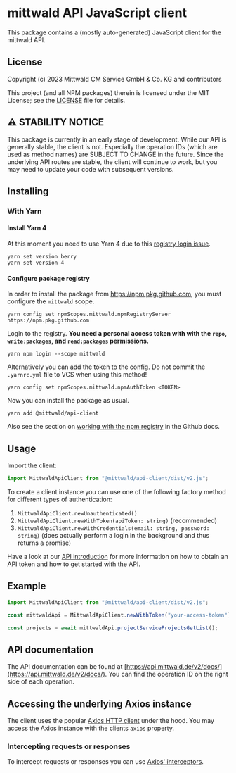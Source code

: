 # mittwald API JavaScript client

This package contains a (mostly auto-generated) JavaScript client for the
mittwald API.

## License

Copyright (c) 2023 Mittwald CM Service GmbH & Co. KG and contributors

This project (and all NPM packages) therein is licensed under the MIT License;
see the [LICENSE](../../LICENSE) file for details.

## ⚠️ STABILITY NOTICE

This package is currently in an early stage of development. While our API is
generally stable, the client is not. Especially the operation IDs (which are
used as method names) are SUBJECT TO CHANGE in the future. Since the underlying
API routes are stable, the client will continue to work, but you may need to
update your code with subsequent versions.

## Installing

### With Yarn

#### Install Yarn 4

At this moment you need to use Yarn 4 due to this
[registry login issue](https://github.com/yarnpkg/berry/issues/4341#issuecomment-1477122723).

```shell
yarn set version berry
yarn set version 4
```

#### Configure package registry

In order to install the package from https://npm.pkg.github.com, you must
configure the `mittwald` scope.

```shell
yarn config set npmScopes.mittwald.npmRegistryServer https://npm.pkg.github.com
```

Login to the registry. **You need a personal access token with with the `repo`,
`write:packages`, and `read:packages` permissions.**

```shell
yarn npm login --scope mittwald
```

Alternatively you can add the token to the config. Do not commit the
`.yarnrc.yml` file to VCS when using this method!

```shell
yarn config set npmScopes.mittwald.npmAuthToken <TOKEN>
```

Now you can install the package as usual.

```shell
yarn add @mittwald/api-client
```

Also see the section on [working with the npm registry][pkg-auth] in the Github
docs.

## Usage

Import the client:

```typescript
import MittwaldApiClient from "@mittwald/api-client/dist/v2.js";
```

To create a client instance you can use one of the following factory method for
different types of authentication:

1. `MittwaldApiClient.newUnauthenticated()`
2. `MittwaldApiClient.newWithToken(apiToken: string)` (recommended)
3. `MittwaldApiClient.newWithCredentials(email: string, password: string)` (does
   actually perform a login in the background and thus returns a promise)

Have a look at our [API introduction][api-getting-started] for more information
on how to obtain an API token and how to get started with the API.

## Example

```typescript
import MittwaldApiClient from "@mittwald/api-client/dist/v2.js";

const mittwaldApi = MittwaldApiClient.newWithToken("your-access-token");

const projects = await mittwaldApi.projectServiceProjectsGetList();
```

## API documentation

The API documentation can be found at
[https://api.mittwald.de/v2/docs/](https://api.mittwald.de/v2/docs/). You can
find the operation ID on the right side of each operation.

## Accessing the underlying Axios instance

The client uses the popular [Axios HTTP client](https://axios-http.com) under
the hood. You may access the Axios instance with the clients `axios` property.

### Intercepting requests or responses

To intercept requests or responses you can use
[Axios' interceptors](https://axios-http.com/docs/interceptors).

[pkg-auth]:
  https://docs.github.com/en/packages/working-with-a-github-packages-registry/working-with-the-npm-registry#authenticating-to-github-packages
[api-getting-started]: https://developer.mittwald.de/docs/v2/api/intro
